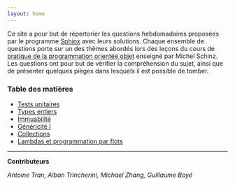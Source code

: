 ```yaml
---
layout: home
---
```

Ce site a pour but de répertorier les questions hebdomadaires proposées par le programme [Sphinx](https://github.com/Tran-Antoine/sphinx) avec leurs solutions. Chaque ensemble de questions porte sur un des thèmes abordés lors des leçons du cours de [pratique de la programmation orientée objet](https://edu.epfl.ch/coursebook/fr/pratique-de-la-programmation-orientee-objet-CS-108) enseigné par Michel Schinz. Les questions ont pour but de vérifier la compréhension du sujet, ainsi que de présenter quelques pièges dans lesquels il est possible de tomber.

### Table des matières 

* [Tests unitaires](/pages/week1/toc.md)
* [Types entiers](/pages/week2/toc.md)
* [Immuabilité](/pages/week3/toc.md)
* [Généricité I](/pages/week4/toc.md)
* [Collections](/pages/week5/toc.md)
* [Lambdas et programmation par flots](/pages/week9/toc.md)

***

**Contributeurs**

*Antoine Tran, Alban Trincherini, Michael Zhang, Guillaume Boyé*
